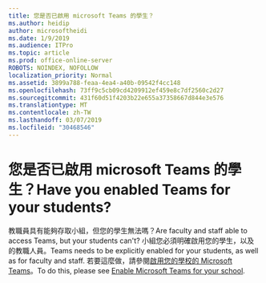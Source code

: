 ```yaml
---
title: 您是否已啟用 microsoft Teams 的學生？
ms.author: heidip
author: microsoftheidi
ms.date: 1/9/2019
ms.audience: ITPro
ms.topic: article
ms.prod: office-online-server
ROBOTS: NOINDEX, NOFOLLOW
localization_priority: Normal
ms.assetid: 3899a788-feaa-4ea4-a40b-09542f4cc148
ms.openlocfilehash: 73ff9c5cb09cd4209912ef459e8c7df2560c2d27
ms.sourcegitcommit: 431f60d51f4203b22e655a37358667d844e3e576
ms.translationtype: MT
ms.contentlocale: zh-TW
ms.lasthandoff: 03/07/2019
ms.locfileid: "30468546"
---
```

# <a name="have-you-enabled-teams-for-your-students"></a><span data-ttu-id="9b9d7-102">您是否已啟用 microsoft Teams 的學生？</span><span class="sxs-lookup"><span data-stu-id="9b9d7-102">Have you enabled Teams for your students?</span></span>


<span data-ttu-id="9b9d7-103">教職員具有能夠存取小組，但您的學生無法嗎？</span><span class="sxs-lookup"><span data-stu-id="9b9d7-103">Are faculty and staff able to access Teams, but your students can't?</span></span> <span data-ttu-id="9b9d7-104">小組您必須明確啟用您的學生，以及的教職人員。</span><span class="sxs-lookup"><span data-stu-id="9b9d7-104">Teams needs to be explicitly enabled for your students, as well as for faculty and staff.</span></span> <span data-ttu-id="9b9d7-105">若要這麼做，請參閱[啟用您的學校的 Microsoft Teams](https://docs.microsoft.com/education/get-started/enable-microsoft-teams)。</span><span class="sxs-lookup"><span data-stu-id="9b9d7-105">To do this, please see [Enable Microsoft Teams for your school](https://docs.microsoft.com/education/get-started/enable-microsoft-teams).</span></span>
  

